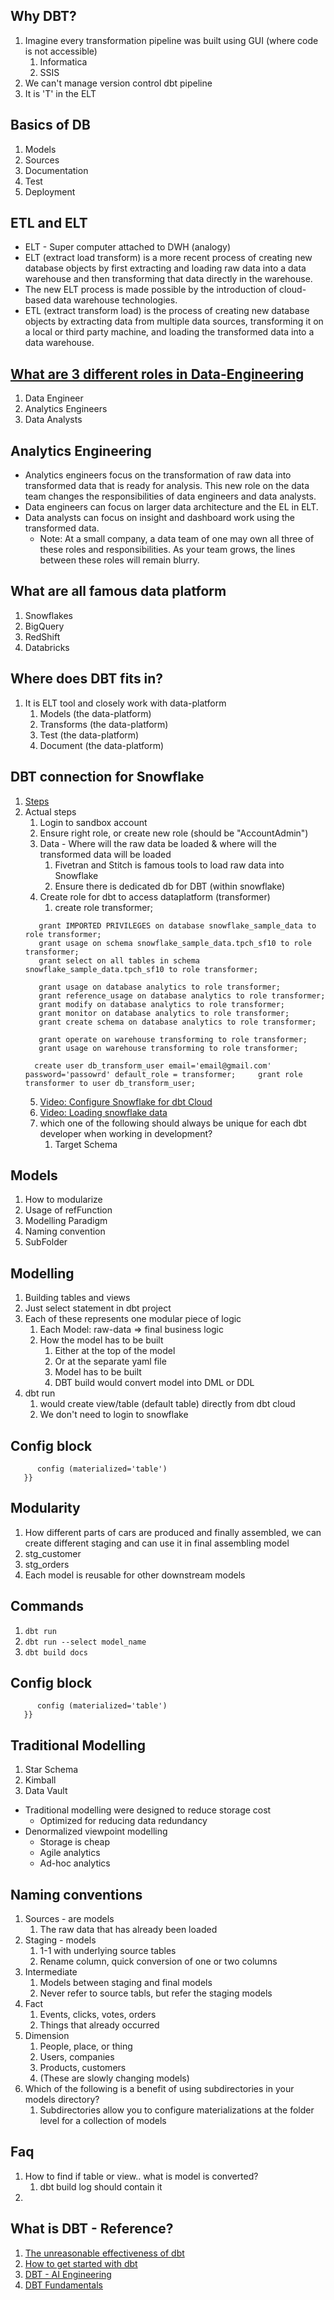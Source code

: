 ## Why DBT?
1. Imagine every transformation pipeline was built using GUI (where code is not accessible)
   1. Informatica
   2. SSIS
2. We can't manage version control dbt pipeline
3. It is 'T' in the ELT

## Basics of DB
1. Models
2. Sources
3. Documentation
4. Test
5. Deployment

## ETL and ELT
* ELT - Super computer attached to DWH (analogy)
* ELT (extract load transform) is a more recent process of creating new database objects by first extracting and loading raw data into a data warehouse and then transforming that data directly in the warehouse.
* The new ELT process is made possible by the introduction of cloud-based data warehouse technologies.
* ETL (extract transform load) is the process of creating new database objects by extracting data from multiple data sources, transforming it on a local or third party machine, and loading the transformed data into a data warehouse.

## [What are 3 different roles in Data-Engineering](https://www.getdbt.com/what-is-analytics-engineering/)
1. Data Engineer
2. Analytics Engineers
3. Data Analysts

## Analytics Engineering
* Analytics engineers focus on the transformation of raw data into transformed data that is ready for analysis. This new role on the data team changes the responsibilities of data engineers and data analysts.
* Data engineers can focus on larger data architecture and the EL in ELT.
* Data analysts can focus on insight and dashboard work using the transformed data.
   * Note: At a small company, a data team of one may own all three of these roles and responsibilities. As your team grows, the lines between these roles will remain blurry.


## What are all famous data platform
1. Snowflakes
2. BigQuery
3. RedShift
4. Databricks

## Where does DBT fits in?
1. It is ELT tool and closely work with data-platform
   1. Models (the data-platform)
   2. Transforms (the data-platform)
   3. Test (the data-platform)
   4. Document (the data-platform)

## DBT connection for Snowflake

1. [Steps](https://www.youtube.com/watch?v=kbCkwhySV_I)
2. Actual steps
   1. Login to sandbox account
   2. Ensure right role, or create new role (should be "AccountAdmin")
   3. Data - Where will the raw data be loaded & where will the transformed data will be loaded
      1. Fivetran and Stitch is famous tools to load raw data into Snowflake
      2. Ensure there is dedicated db for DBT (within snowflake)
   4. Create role for dbt to access dataplatform (transformer)
      1. create role transformer;
   ```
      grant IMPORTED PRIVILEGES on database snowflake_sample_data to role transformer;
      grant usage on schema snowflake_sample_data.tpch_sf10 to role transformer;
      grant select on all tables in schema snowflake_sample_data.tpch_sf10 to role transformer;
   ```
   ```
      grant usage on database analytics to role transformer;
      grant reference_usage on database analytics to role transformer;
      grant modify on database analytics to role transformer;
      grant monitor on database analytics to role transformer;
      grant create schema on database analytics to role transformer;
   ```
   ```
      grant operate on warehouse transforming to role transformer;
      grant usage on warehouse transforming to role transformer;
   ```
    ```      
      create user db_transform_user email='email@gmail.com' password='passowrd' default_role = transformer;     grant role transformer to user db_transform_user; 
    ```
   5. [Video: Configure Snowflake for dbt Cloud](https://youtu.be/kbCkwhySV_I)
   6. [Video: Loading snowflake data](https://docs.getdbt.com/docs/quickstarts/dbt-cloud/snowflake#loading-data)
   7. which one of the following should always be unique for each dbt developer when working in development?
      1. Target Schema


## Models
1. How to modularize
2. Usage of refFunction
3. Modelling Paradigm
4. Naming convention
5. SubFolder


## Modelling
1. Building tables and views
2. Just select statement in dbt project
3. Each of these represents one modular piece of logic
   1. Each Model: raw-data => final business logic
   2. How the model has to be built
      1. Either at the top of the model
      2. Or at the separate yaml file
      3. Model has to be built
      4. DBT build would convert model into DML or DDL
4. dbt run
   1. would create view/table (default table) directly from dbt cloud
   2. We don't need to login to snowflake

## Config block

```{{
      config (materialized='table')
   }}
```

## Modularity
1. How different parts of cars are produced and finally assembled, we can create different staging and can use it in final assembling model
2. stg_customer
3. stg_orders
4. Each model is reusable for other downstream models

## Commands
1. ```dbt run```
2. ```dbt run --select model_name```
3. ```dbt build docs```


## Config block

```{{
      config (materialized='table')
   }}
```

## Traditional Modelling
1. Star Schema
2. Kimball
3. Data Vault
* Traditional modelling were designed to reduce storage cost
  * Optimized for reducing data redundancy
* Denormalized viewpoint modelling
  * Storage is cheap
  * Agile analytics
  * Ad-hoc analytics

## Naming conventions
1. Sources - are models
   1. The raw data that has already been loaded
2. Staging - models
   1. 1-1 with underlying source tables
   2. Rename column, quick conversion of one or two columns
3. Intermediate
   1. Models between staging and final models
   2. Never refer to source tabls, but refer the staging models
4. Fact
   1. Events, clicks, votes, orders
   2. Things that already occurred
5. Dimension
   1. People, place, or thing
   2. Users, companies
   3. Products, customers
   4. (These are slowly changing models)
6. Which of the following is a benefit of using subdirectories in your models directory?
   1. Subdirectories allow you to configure materializations at the folder level for a collection of models



## Faq
1. How to find if table or view.. what is model is converted?
   1. dbt build log should contain it
2. 

## What is DBT - Reference?
1. [The unreasonable effectiveness of dbt](https://dbt.picturatechnica.com/)
2. [How to get started with dbt](https://www.blef.fr/get-started-dbt/)
3. [DBT - AI Engineering](https://docs.google.com/presentation/d/1MKjgNU_2hpq0XalSJAE8FmDATfxfJtu6jZiC8ZrekPc/edit?ref=blef.fr#slide=id.g13de222be64_0_0)
4. [DBT Fundamentals](https://import.cdn.thinkific.com/342803/courses/1539942/epg1Qi2USSiXGS6JZJkG_dbt%20Fundamentals.png)

